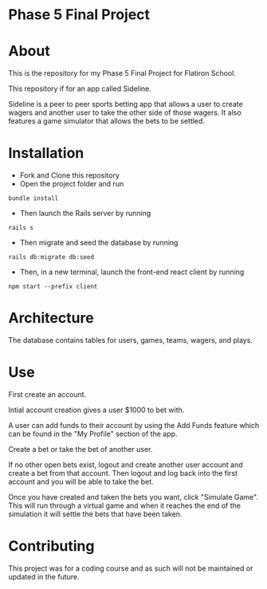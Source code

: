 # Phase 5 Final Project

# About

This is the repository for my Phase 5 Final Project for Flatiron School.

This repository if for an app called Sideline.

Sideline is a peer to peer sports betting app that allows a user to create wagers and another user to take the other side of those wagers. It also features a game simulator that allows the bets to be settled.

# Installation

- Fork and Clone this repository
- Open the project folder and run

```
bundle install
```

- Then launch the Rails server by running

```
rails s
```

- Then migrate and seed the database by running

```
rails db:migrate db:seed
```

- Then, in a new terminal, launch the front-end react client by running

```
npm start --prefix client
```

# Architecture

The database contains tables for users, games, teams, wagers, and plays.

# Use

First create an account.

Intial account creation gives a user $1000 to bet with.

A user can add funds to their account by using the Add Funds feature which can be found in the "My Profile" section of the app.

Create a bet or take the bet of another user.

If no other open bets exist, logout and create another user account and create a bet from that account. Then logout and log back into the first account and you will be able to take the bet.

Once you have created and taken the bets you want, click "Simulate Game". This will run through a virtual game and when it reaches the end of the simulation it will settle the bets that have been taken.

# Contributing

This project was for a coding course and as such will not be maintained or updated in the future.
